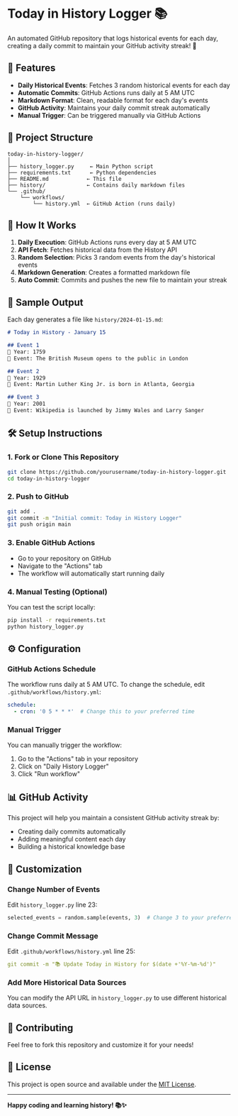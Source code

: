 # Today in History Logger 📚

An automated GitHub repository that logs historical events for each day, creating a daily commit to maintain your GitHub activity streak! 🎯

## 🌟 Features

- **Daily Historical Events**: Fetches 3 random historical events for each day
- **Automatic Commits**: GitHub Actions runs daily at 5 AM UTC
- **Markdown Format**: Clean, readable format for each day's events
- **GitHub Activity**: Maintains your daily commit streak automatically
- **Manual Trigger**: Can be triggered manually via GitHub Actions

## 📁 Project Structure

```
today-in-history-logger/
│
├── history_logger.py     ← Main Python script
├── requirements.txt      ← Python dependencies
├── README.md            ← This file
├── history/             ← Contains daily markdown files
└── .github/
    └── workflows/
        └── history.yml  ← GitHub Action (runs daily)
```

## 🚀 How It Works

1. **Daily Execution**: GitHub Actions runs every day at 5 AM UTC
2. **API Fetch**: Fetches historical data from the History API
3. **Random Selection**: Picks 3 random events from the day's historical events
4. **Markdown Generation**: Creates a formatted markdown file
5. **Auto Commit**: Commits and pushes the new file to maintain your streak

## 📅 Sample Output

Each day generates a file like `history/2024-01-15.md`:

```markdown
# Today in History - January 15

## Event 1
📅 Year: 1759  
📝 Event: The British Museum opens to the public in London

## Event 2
📅 Year: 1929  
📝 Event: Martin Luther King Jr. is born in Atlanta, Georgia

## Event 3
📅 Year: 2001  
📝 Event: Wikipedia is launched by Jimmy Wales and Larry Sanger
```

## 🛠️ Setup Instructions

### 1. Fork or Clone This Repository

```bash
git clone https://github.com/yourusername/today-in-history-logger.git
cd today-in-history-logger
```

### 2. Push to GitHub

```bash
git add .
git commit -m "Initial commit: Today in History Logger"
git push origin main
```

### 3. Enable GitHub Actions

- Go to your repository on GitHub
- Navigate to the "Actions" tab
- The workflow will automatically start running daily

### 4. Manual Testing (Optional)

You can test the script locally:

```bash
pip install -r requirements.txt
python history_logger.py
```

## ⚙️ Configuration

### GitHub Actions Schedule

The workflow runs daily at 5 AM UTC. To change the schedule, edit `.github/workflows/history.yml`:

```yaml
schedule:
  - cron: '0 5 * * *'  # Change this to your preferred time
```

### Manual Trigger

You can manually trigger the workflow:
1. Go to the "Actions" tab in your repository
2. Click on "Daily History Logger"
3. Click "Run workflow"

## 📊 GitHub Activity

This project will help you maintain a consistent GitHub activity streak by:
- Creating daily commits automatically
- Adding meaningful content each day
- Building a historical knowledge base

## 🔧 Customization

### Change Number of Events

Edit `history_logger.py` line 23:
```python
selected_events = random.sample(events, 3)  # Change 3 to your preferred number
```

### Change Commit Message

Edit `.github/workflows/history.yml` line 25:
```yaml
git commit -m "📚 Update Today in History for $(date +'%Y-%m-%d')"
```

### Add More Historical Data Sources

You can modify the API URL in `history_logger.py` to use different historical data sources.

## 🤝 Contributing

Feel free to fork this repository and customize it for your needs!

## 📝 License

This project is open source and available under the [MIT License](LICENSE).

---

**Happy coding and learning history! 📚✨** 
